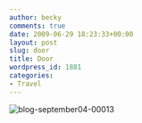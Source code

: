 ```yaml
---
author: becky
comments: true
date: 2009-06-29 18:23:33+00:00
layout: post
slug: door
title: Door
wordpress_id: 1881
categories:
- Travel
---
```


![blog-september04-00013](http://beta.beckyjenson.com/wp-content/uploads/2009/06/blog-september04-00013.jpg)
